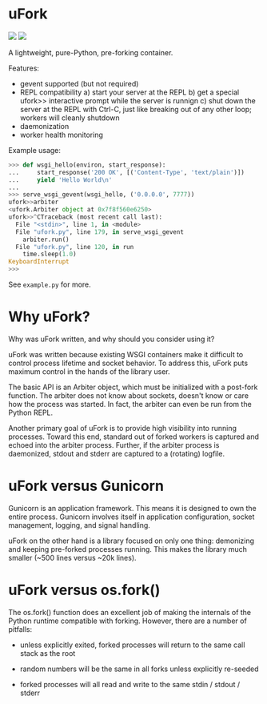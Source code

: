 uFork
=====

<a href="https://pypi.org/project/ufork/"><img src="https://img.shields.io/pypi/v/ufork.svg"></a>
<a href="https://calver.org/"><img src="https://img.shields.io/badge/calver-YY.MM.MICRO-22bfda.svg"></a>

A lightweight, pure-Python, pre-forking container.

Features:

* gevent supported (but not required)
* REPL compatibility
   a) start your server at the REPL
   b) get a special ufork>> interactive prompt while the server is runnign
   c) shut down the server at the REPL with Ctrl-C, just like breaking out of any other loop; workers will cleanly shutdown
* daemonization
* worker health monitoring


Example usage:

```python
>>> def wsgi_hello(environ, start_response):
...     start_response('200 OK', [('Content-Type', 'text/plain')])
...     yield 'Hello World\n'
...
>>> serve_wsgi_gevent(wsgi_hello, ('0.0.0.0', 7777))
ufork>>arbiter
<ufork.Arbiter object at 0x7f8f560e6250>
ufork>>^CTraceback (most recent call last):
  File "<stdin>", line 1, in <module>
  File "ufork.py", line 179, in serve_wsgi_gevent
    arbiter.run()
  File "ufork.py", line 120, in run
    time.sleep(1.0)
KeyboardInterrupt
>>>
```

See `example.py` for more.

Why uFork?
==========

Why was uFork written, and why should you consider using it?

uFork was written because existing WSGI containers make it
difficult to control process lifetime and socket behavior.
 To address this, uFork puts maximum control in the hands of the library user.

The basic API is an Arbiter object, which must be initialized
 with a post-fork function.  The arbiter does not know about sockets,
 doesn't know or care how the process was started.  In fact, the
  arbiter can even be run from the Python REPL.

Another primary goal of uFork is to provide high visibility into running processes.
Toward this end, standard out of forked workers is captured and echoed into
the arbiter process.  Further, if the arbiter process is daemonized,
stdout and stderr are captured to a (rotating) logfile.


uFork versus Gunicorn
=====================
Gunicorn is an application framework.  This means it is designed to own
the entire process.  Gunicorn involves itself in application configuration,
socket management, logging, and signal handling.

uFork on the other hand is a library focused on only one thing:
demonizing and keeping pre-forked processes running.  This makes
the library much smaller (~500 lines versus ~20k lines).


uFork versus os.fork()
======================
The os.fork() function does an excellent job of making the internals
of the Python runtime compatible with forking.  However, there are
a number of pitfalls:

* unless explicitly exited, forked processes will return to the same
call stack as the root

* random numbers will be the same in all forks unless explicitly
re-seeded

* forked processes will all read and write to the same
 stdin / stdout / stderr
